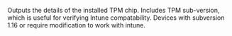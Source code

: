 Outputs the details of the installed TPM chip. Includes TPM sub-version, which is useful for verifying Intune compatability. Devices with subversion 1.16 or require modification to work with intune.
